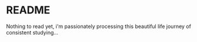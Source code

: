 # README

Nothing to read yet, i'm passionately processing this beautiful life journey of consistent studying...

